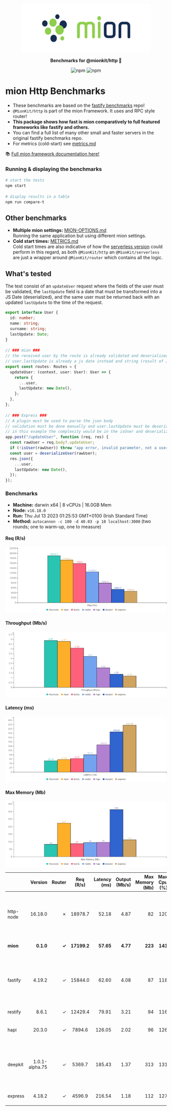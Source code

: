 <p align="center">
  <picture>
    <source media="(prefers-color-scheme: dark)" srcset="./assets/public/logo-dark.svg?raw=true">
    <source media="(prefers-color-scheme: light)" srcset="./assets/public/logo.svg?raw=true">
    <img alt='mion, a mikro kit for Typescript Serverless APIs' src='./assets/public/logo.svg?raw=true' width="403" height="150">
  </picture>
</p>

<p align="center">
  <strong>Benchmarks for  @mionkit/http 🚀</strong><br/>
</p>

<p align=center>
  <img src="https://img.shields.io/badge/code_style-prettier-ff69b4.svg?style=flat-square&maxAge=99999999" alt="npm"  style="max-width:100%;">
  <img src="https://img.shields.io/badge/license-MIT-97ca00.svg?style=flat-square&maxAge=99999999" alt="npm"  style="max-width:100%;">
</p>

# mion Http Benchmarks

- These benchmarks are based on the [fastify benchmarks](https://github.com/fastify/benchmarks) repo!
- `@MionKit/http` is part of the mion Framework. It uses and RPC style router!
- **This package shows how fast is mion comparatively to full featured frameworks like fastify and others.**
- You can find a full list of many other small and faster servers in the original fastify benchmarks repo.
- For metrics (cold-start) see [metrics.md](./METRICS.md)

📚 [Full mion framework documentation here!](https://github.com/MionKit/mion)

### Running & displaying the benchmarks

```sh
# start the tests
npm start

# display results in a table
npm run compare-t
```

## Other benchmarks

- **Multiple mion settings:** [MION-OPTIONS.md](MION-OPTIONS.md)  
  Running the same application but using different mion settings.
- **Cold start times:** [METRICS.md](METRICS.md)  
  Cold start times are also indicative of how the [serverless version](https://github.com/MionKit/mion/tree/master/packages/serverless) could perform in this regard, as both `@MionKit/http` an `@MionKit/serverless` are just a wrapper around `@MionKit/router` which contains all the logic.

## What's tested

The test consist of an `updateUser` request where the fields of the user must be validated, the `lastUpdate` field is a date that must be transformed into a JS Date (deserialized), and the same user must be returned back with an updated `lastUpdate` to the time of the request.

```ts
export interface User {
  id: number;
  name: string;
  surname: string;
  lastUpdate: Date;
}

// ### mion ###
// the received user by the route is already validated and deserialized
// user.lastUpdate is already a js date instead and string (result of JSON.parse)
export const routes: Routes = {
  updateUser: (context, user: User): User => {
    return {
      ...user,
      lastUpdate: new Date(),
    };
  },
};

// ### Express ###
// A plugin must be used to parse the json body
// validation must be done manually and user.lastUpdate must be deserialized manually into a date
// in this example the complexity would be in the isUser and deserializeUser functions (check src code fo that)
app.post("/updateUser", function (req, res) {
  const rawUser = req.body?.updateUser;
  if (!isUser(rawUser)) throw "app error, invalid parameter, not a user";
  const user = deserializeUser(rawUser);
  res.json({
    ...user,
    lastUpdate: new Date(),
  });
});
```

### Benchmarks

- **Machine:** darwin x64 | 8 vCPUs | 16.0GB Mem
- **Node:** `v16.18.0`
- **Run:** Thu Jul 13 2023 01:25:53 GMT+0100 (Irish Standard Time)
- **Method:** `autocannon -c 100 -d 40.03 -p 10 localhost:3000` (two rounds; one to warm-up, one to measure)

#### Req (R/s)

![benchmarks](assets/public/charts-mion/requests.png)

#### Throughput (Mb/s)

![benchmarks](assets/public/charts-mion/throughput.png)

#### Latency (ms)

![benchmarks](assets/public/charts-mion/latency.png)

#### Max Memory (Mb)

![benchmarks](assets/public/charts-mion/maxMem.png)

|           |        Version | Router |  Req (R/s)  | Latency (ms) | Output (Mb/s) | Max Memory (Mb) | Max Cpu (%) | Validation | Description                                                                                                |
| :-------- | -------------: | -----: | :---------: | -----------: | ------------: | --------------: | ----------: | :--------: | :--------------------------------------------------------------------------------------------------------- |
| http-node |        16.18.0 |      ✗ |   18978.7   |        52.18 |          4.87 |              82 |         120 |     ✗      | Super basic and completely useless bare http server, should be the theoretical upper limit in performance. |
| **mion**  |      **0.1.0** |  **✓** | **17199.2** |    **57.65** |      **4.77** |         **223** |     **143** |   **✓**    | **validation and serialization out of the box**                                                            |
| fastify   |         4.19.2 |      ✓ |   15844.0   |        62.60 |          4.08 |              87 |         118 |     -      | Validation is done using schemas and ajv. Schemas must be generated manually or using third party tools.   |
| restify   |          8.6.1 |      ✓ |   12429.4   |        79.91 |          3.21 |              94 |         116 |     ✗      | Requires third party tools.                                                                                |
| hapi      |         20.3.0 |      ✓ |   7894.6    |       126.05 |          2.02 |              96 |         126 |     ✗      | Manual validation using joi, or third party tools.                                                         |
| deepkit   | 1.0.1-alpha.75 |      ✓ |   5369.7    |       185.43 |          1.37 |             313 |         131 |     ✓      | Automatic validation out of the box (The ones that made @deepkit/types), Their rpc is way more performant. |
| express   |         4.18.2 |      ✓ |   4596.9    |       216.54 |          1.18 |             112 |         127 |     ✗      | needs third party tools, or third party tools                                                              |
